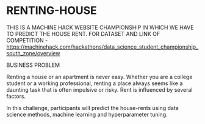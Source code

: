 # RENTING-HOUSE
THIS IS A MACHINE HACK WEBSITE CHAMPIONSHIP IN WHICH WE HAVE TO PREDICT THE HOUSE RENT.
FOR DATASET AND LINK OF COMPETITION - https://machinehack.com/hackathons/data_science_student_championship_south_zone/overview

BUSINESS PROBLEM 

Renting a house or an apartment is never easy. Whether you are a college student or a working professional, renting a place always seems like a daunting task that is often impulsive or risky. Rent is influenced by several factors.

In this challenge, participants will predict the house-rents using data science methods, machine learning and  hyperparameter tuning.


